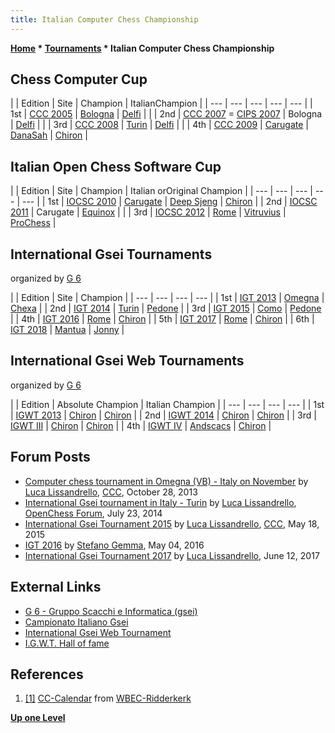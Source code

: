 ```yaml
---
title: Italian Computer Chess Championship
---
```

**[Home](Home "Home") \* [Tournaments](Tournaments_and_Matches "Tournaments and Matches") \* Italian Computer Chess Championship**



## Chess Computer Cup




|  |  Edition
 |  Site
 |  Champion
 |  ItalianChampion
 |
| --- | --- | --- | --- | --- |
|  1st
 | [CCC 2005](CCC_2005 "CCC 2005") | [Bologna](https://en.wikipedia.org/wiki/Bologna) | [Delfi](Delfi "Delfi") |  |
|  2nd
 | [CCC 2007](CCC_2007 "CCC 2007") = [CIPS 2007](CIPS_2007 "CIPS 2007") |  Bologna
 | [Delfi](Delfi "Delfi") |  |
|  3rd
 | [CCC 2008](CCC_2008 "CCC 2008") | [Turin](https://en.wikipedia.org/wiki/Turin) | [Delfi](Delfi "Delfi") |  |
|  4th
 | [CCC 2009](CCC_2009 "CCC 2009") | [Carugate](https://en.wikipedia.org/wiki/Carugate) | [DanaSah](DanaSah "DanaSah") | [Chiron](Chiron "Chiron") |






## Italian Open Chess Software Cup




|  |  Edition
 |  Site
 |  Champion
 |  Italian orOriginal Champion
 |
| --- | --- | --- | --- | --- |
|  1st
 | [IOCSC 2010](IOCSC_2010 "IOCSC 2010") | [Carugate](https://en.wikipedia.org/wiki/Carugate) | [Deep Sjeng](Deep_Sjeng "Deep Sjeng") | [Chiron](Chiron "Chiron") |
|  2nd
 | [IOCSC 2011](IOCSC_2011 "IOCSC 2011") |  Carugate
 | [Equinox](Equinox "Equinox") |  |
|  3rd
 | [IOCSC 2012](IOCSC_2012 "IOCSC 2012") | [Rome](https://en.wikipedia.org/wiki/Rome) | [Vitruvius](Vitruvius "Vitruvius") | [ProChess](ProChess_IT "ProChess IT") |






## International Gsei Tournaments


organized by [G 6](G_6 "G 6")





|  |  Edition
 |  Site
 |  Champion
 |
| --- | --- | --- | --- |
|  1st
 | [IGT 2013](IGT_2013 "IGT 2013") | [Omegna](https://en.wikipedia.org/wiki/Omegna) | [Chexa](Chexa "Chexa") |
|  2nd
 | [IGT 2014](IGT_2014 "IGT 2014") | [Turin](https://en.wikipedia.org/wiki/Turin) | [Pedone](Pedone "Pedone") |
|  3rd
 | [IGT 2015](IGT_2015 "IGT 2015") | [Como](https://en.wikipedia.org/wiki/Como) | [Pedone](Pedone "Pedone") |
|  4th
 | [IGT 2016](IGT_2016 "IGT 2016") | [Rome](https://en.wikipedia.org/wiki/Rome) | [Chiron](Chiron "Chiron") |
|  5th
 | [IGT 2017](IGT_2017 "IGT 2017") | [Rome](https://en.wikipedia.org/wiki/Rome) | [Chiron](Chiron "Chiron") |
|  6th
 | [IGT 2018](IGT_2018 "IGT 2018") | [Mantua](https://en.wikipedia.org/wiki/Mantua) | [Jonny](Jonny "Jonny") |






## International Gsei Web Tournaments


organized by [G 6](G_6 "G 6")





|  |  Edition
 |  Absolute Champion
 |  Italian Champion
 |
| --- | --- | --- | --- |
|  1st
 | [IGWT 2013](IGWT_2013 "IGWT 2013") | [Chiron](Chiron "Chiron") | [Chiron](Chiron "Chiron") |
|  2nd
 | [IGWT 2014](IGWT_2014 "IGWT 2014") | [Chiron](Chiron "Chiron") | [Chiron](Chiron "Chiron") |
|  3rd
 | [IGWT III](IGWT_III "IGWT III") | [Chiron](Chiron "Chiron") | [Chiron](Chiron "Chiron") |
|  4th
 | [IGWT IV](IGWT_IV "IGWT IV") | [Andscacs](Andscacs "Andscacs") | [Chiron](Chiron "Chiron") |


## Forum Posts


* [Computer chess tournament in Omegna (VB) - Italy on November](http://www.talkchess.com/forum/viewtopic.php?t=49860) by [Luca Lissandrello](Luca_Lissandrello "Luca Lissandrello"), [CCC](CCC "CCC"), October 28, 2013
* [International Gsei tournament in Italy - Turin](http://www.open-chess.org/viewtopic.php?f=4&t=2688) by [Luca Lissandrello](Luca_Lissandrello "Luca Lissandrello"), [OpenChess Forum](Computer_Chess_Forums "Computer Chess Forums"), July 23, 2014
* [International Gsei Tournament 2015](http://www.talkchess.com/forum/viewtopic.php?t=56403) by [Luca Lissandrello](Luca_Lissandrello "Luca Lissandrello"), [CCC](CCC "CCC"), May 18, 2015
* [IGT 2016](http://www.talkchess.com/forum/viewtopic.php?t=60047) by [Stefano Gemma](Stefano_Gemma "Stefano Gemma"), May 04, 2016
* [International Gsei Tournament 2017](http://www.talkchess.com/forum/viewtopic.php?t=64272) by [Luca Lissandrello](Luca_Lissandrello "Luca Lissandrello"), June 12, 2017


## External Links


* [G 6 - Gruppo Scacchi e Informatica (gsei)](http://www.g-sei.org/)
* [Campionato Italiano Gsei](http://www.g-sei.org/campionato-italiano-gsei/)
* [International Gsei Web Tournament](http://www.g-sei.org/i-g-w-t/)
* [I.G.W.T. Hall of fame](http://www.g-sei.org/wp-content/IGWT_/Storico/hof.html)


## References


1. <a id="cite-ref-1" href="#cite-note-1">[1]</a> [CC-Calendar](http://wbec-ridderkerk.nl/html/CC-Calendar.htm) from [WBEC-Ridderkerk](WBEC "WBEC")

**[Up one Level](Tournaments_and_Matches "Tournaments and Matches")**







 
